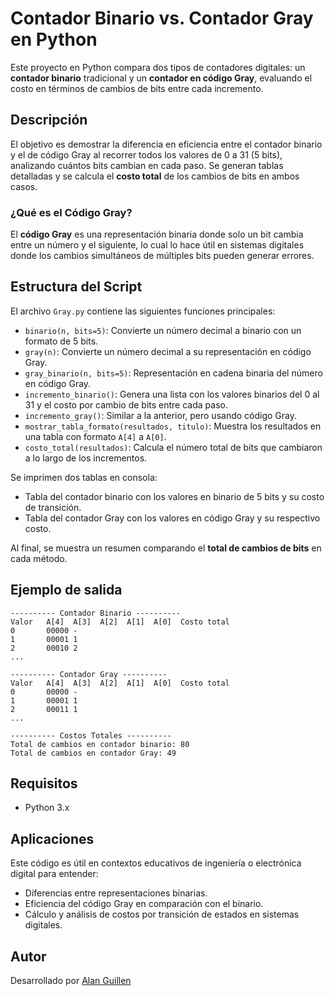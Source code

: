 # Contador Binario vs. Contador Gray en Python

Este proyecto en Python compara dos tipos de contadores digitales: un **contador binario** tradicional y un **contador en código Gray**, evaluando el costo en términos de cambios de bits entre cada incremento.

## Descripción

El objetivo es demostrar la diferencia en eficiencia entre el contador binario y el de código Gray al recorrer todos los valores de 0 a 31 (5 bits), analizando cuántos bits cambian en cada paso. Se generan tablas detalladas y se calcula el **costo total** de los cambios de bits en ambos casos.

### ¿Qué es el Código Gray?

El **código Gray** es una representación binaria donde solo un bit cambia entre un número y el siguiente, lo cual lo hace útil en sistemas digitales donde los cambios simultáneos de múltiples bits pueden generar errores.

## Estructura del Script

El archivo `Gray.py` contiene las siguientes funciones principales:

- `binario(n, bits=5)`: Convierte un número decimal a binario con un formato de 5 bits.
- `gray(n)`: Convierte un número decimal a su representación en código Gray.
- `gray_binario(n, bits=5)`: Representación en cadena binaria del número en código Gray.
- `incremento_binario()`: Genera una lista con los valores binarios del 0 al 31 y el costo por cambio de bits entre cada paso.
- `incremento_gray()`: Similar a la anterior, pero usando código Gray.
- `mostrar_tabla_formato(resultados, titulo)`: Muestra los resultados en una tabla con formato `A[4]` a `A[0]`.
- `costo_total(resultados)`: Calcula el número total de bits que cambiaron a lo largo de los incrementos.



Se imprimen dos tablas en consola:

- Tabla del contador binario con los valores en binario de 5 bits y su costo de transición.
- Tabla del contador Gray con los valores en código Gray y su respectivo costo.

Al final, se muestra un resumen comparando el **total de cambios de bits** en cada método.

## Ejemplo de salida

```
---------- Contador Binario ----------
Valor   A[4]  A[3]  A[2]  A[1]  A[0]  Costo total
0       00000 -
1       00001 1
2       00010 2
...

---------- Contador Gray ----------
Valor   A[4]  A[3]  A[2]  A[1]  A[0]  Costo total
0       00000 -
1       00001 1
2       00011 1
...

---------- Costos Totales ----------
Total de cambios en contador binario: 80
Total de cambios en contador Gray: 49
```

## Requisitos

- Python 3.x

## Aplicaciones

Este código es útil en contextos educativos de ingeniería o electrónica digital para entender:

- Diferencias entre representaciones binarias.
- Eficiencia del código Gray en comparación con el binario.
- Cálculo y análisis de costos por transición de estados en sistemas digitales.

## Autor

Desarrollado por [Alan Guillen](https://github.com/MickGuillen)
